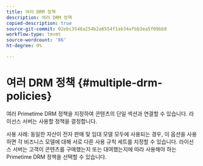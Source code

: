 ```yaml
---
title: 여러 DRM 정책
description: 여러 DRM 정책
copied-description: true
source-git-commit: 02ebc3548a254b2a6554f1ab34afbb3ea5f09bb8
workflow-type: tm+mt
source-wordcount: '86'
ht-degree: 0%

---
```


# 여러 DRM 정책 {#multiple-drm-policies}

여러 Primetime DRM 정책을 지정하여 콘텐츠의 단일 섹션과 연결할 수 있습니다. 라이선스 서버는 사용할 정책을 결정합니다.

사용 사례: 동일한 자산이 전자 판매 및 임대 모델 모두에 사용되는 경우, 이 옵션을 사용하면 각 비즈니스 모델에 대해 서로 다른 사용 규칙 세트를 지정할 수 있습니다. 라이선스 서버는 고객이 콘텐츠를 구매했는지 또는 대여했는지에 따라 사용해야 하는 Primetime DRM 정책을 선택할 수 있습니다.
